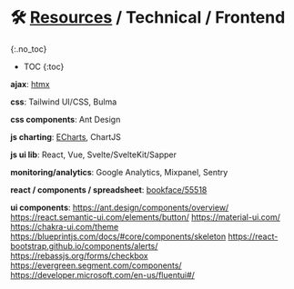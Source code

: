 
# 🛠 [Resources](/stack/) / Technical / Frontend
{:.no_toc}

* TOC
{:toc}


__ajax__: [htmx](https://htmx.org/)

__css__: Tailwind UI/CSS, Bulma

__css components__: Ant Design

__js charting__: 
  [ECharts](https://echarts.apache.org/en/index.html),
  ChartJS 

__js ui lib__: React, Vue, Svelte/SvelteKit/Sapper

__monitoring/analytics__: Google Analytics, Mixpanel, Sentry

__react / components / spreadsheet__: [bookface/55518](https://bookface.ycombinator.com/posts/55518)

__ui components__:
https://ant.design/components/overview/
https://react.semantic-ui.com/elements/button/
https://material-ui.com/
https://chakra-ui.com/theme
https://blueprintjs.com/docs/#core/components/skeleton
https://react-bootstrap.github.io/components/alerts/
https://rebassjs.org/forms/checkbox
https://evergreen.segment.com/components/
https://developer.microsoft.com/en-us/fluentui#/


